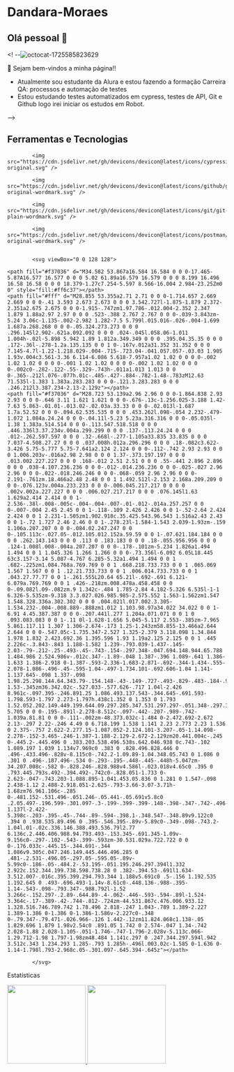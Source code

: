 # Dandara-Moraes

## Olá pessoal 👋

<! --![octocat-1725585823629](https://github.com/user-attachments/assets/b9af244c-42cf-4701-a373-3ce7d44cf4d2)


🌱  Sejam bem-vindos a minha página!!

- Atualmente sou estudante da Alura e estou fazendo a formação Carreira QA: processos e automação de testes
- Estou estudando testes automatizados em cypress, testes de API, Git e Github logo irei iniciar os estudos em Robot.
  
-->

## Ferramentas e Tecnologias


            <img src="https://cdn.jsdelivr.net/gh/devicons/devicon@latest/icons/cypressio/cypressio-original.svg" />
          
            <img src="https://cdn.jsdelivr.net/gh/devicons/devicon@latest/icons/github/github-original-wordmark.svg" />
          
            <img src="https://cdn.jsdelivr.net/gh/devicons/devicon@latest/icons/git/git-plain-wordmark.svg" />
          
            <img src="https://cdn.jsdelivr.net/gh/devicons/devicon@latest/icons/postman/postman-original-wordmark.svg" />
          

            <svg viewBox="0 0 128 128">
            
    <path fill="#f37036" d="M34.582 53.867a16.584 16.584 0 0 0-17.465-5.87A16.577 16.577 0 0 0 5.02 61.89a16.579 16.579 0 0 0 8.199 16.496 16.58 16.58 0 0 0 18.379-1.27c7.254-5.597 8.566-16.004 2.984-23.25Zm0 0" style="fill:#ff6c37"></path>
    <path fill="#fff" d="M28.855 53.355a2.71 2.71 0 0 0-1.714.657 2.669 2.669 0 0 0-.41 3.593 2.673 2.673 0 0 0 3.542.727l-1.875-1.879 2.372-2.351a2.675 2.675 0 0 0-1.915-.747zm1.97.786-.012.004-2.352 2.347 1.879 1.88a2.97 2.97 0 0 0 .523-.388 2.767 2.767 0 0 0-.039-3.843zm-5.24 3.06c-1.135-.002-2.982 1.282-7.5 5.799l.015.016-.026-.004-1.699 1.687a.268.268 0 0 0-.05.324.273.273 0 0 0 .296.145l2.902-.621a.092.092 0 0 0 .024-.045l.058.06-1.011 1.004h-.02l-5.898 5.942 1.89 1.812a.349.349 0 0 0 .395.04.35.35 0 0 0 .172-.36l-.278-1.2a.135.135 0 0 1 0-.167v.012a31.352 31.352 0 0 0 7.145-4.7l-1.22-1.218.029-.004-.715-.723.04-.041.057.057-.03.03 1.905 1.93v.004c3.561-3.36 6.114-6.086 5.618-7.957a1.02 1.02 0 0 0 0-.002 1.02 1.02 0 0 0 0-.001 1.02 1.02 0 0 0 0-.002 1.02 1.02 0 0 0 0-.002c0-.282-.122-.55-.329-.743h-.011a1.013 1.013 0 0 0-.365-.212l.076-.077h.01c-.485-.427-.884-.782-1.48-.783zM12.63 71.535l-1.383 1.383a.283.283 0 0 0-.121.3.283.283 0 0 0 .246.212l3.387.234-2.13-2.129z"></path>
    <path fill="#f37036" d="M28.723 53.139a2.96 2.96 0 0 0-1.864.838 2.93 2.93 0 0 0-.646 3.11 1.621 1.621 0 0 0-.676-.13c-1.256.025-3.188 1.42-7.63 5.863-.01.01-.013.02-.02.03a.33.33 0 0 0-.02.013l-1.687 1.7a.52.52 0 0 0-.094.62.535.535 0 0 0 .453.262l.098-.054 2.232-.479-1.072 1.084a.24.24 0 0 0-.04.11l-5.23 5.23a.316.316 0 0 0-.05.035l-1.38 1.383a.514.514 0 0 0-.113.547.518.518 0 0 0 .446.336l3.37.234v.004a.299.299 0 0 0 .137-.113.24.24 0 0 0 .012-.262.597.597 0 0 0 .32-.668l-.277-1.105a33.835 33.835 0 0 0 7.037-4.508.27.27 0 0 0 .037.008h.012a.296.296 0 0 0 .18-.082c3.622-3.426 5.75-5.777 5.75-7.641a2.124 2.124 0 0 0-.112-.742 2.93 2.93 0 0 0 1.006.203v-.016a2.98 2.98 0 0 0 1.37-.373.197.197 0 0 0 .013.002.227.227 0 0 0 .168-.012 2.51 2.51 0 0 0 .55-.441 2.896 2.896 0 0 0 .038-4.107.236.236 0 0 0-.012-.014.236.236 0 0 0-.025-.027 2.96 2.96 0 0 0-.022-.018.246.246 0 0 0-.068-.059 2.96 2.96 0 0 0-2.191-.761zm.18.466a2.48 2.48 0 0 1 1.492.512l-2.153 2.168a.209.209 0 0 0-.076.123v.004a.233.233 0 0 0-.006.045.217.217 0 0 0 0 .002v.002a.227.227 0 0 0 .006.027.217.217 0 0 0 .076.145l1.63 1.629a2.414 2.414 0 0 1-2.536-.38l-.008-.005c-.004-.004-.007-.01-.012-.014a.257.257 0 0 0-.007-.004 2.45 2.45 0 0 1-.118-.109 2.426 2.426 0 0 1-.52-2.64 2.424 2.424 0 0 1 2.231-1.505zm1.902.918c.35.425.543.96.543 1.516a2.43 2.43 0 0 1-.72 1.727 2.46 2.46 0 0 1-.278.23l-1.584-1.543 2.039-1.93zm-.159 1.106a.207.207 0 0 0-.084.02.247.247 0 0 0-.105.113c-.027.05-.012.105.012.152a.59.59 0 0 1-.07.621.184.184 0 0 0 0 .262.143.143 0 0 0 .113 0 .183.183 0 0 0 .18-.055.956.956 0 0 0 .124-1.008l.008-.004a.207.207 0 0 0-.178-.101zm-5.234 1.826a1.494 1.494 0 0 1 1.045.326 1.266 1.266 0 0 0-.73.356l-6.092 6.05L18.445 63c3.157-3.14 5.087-4.767 6.285-5.32a1.494 1.494 0 0 1 .682-.225zm1.084.768a.769.769 0 0 1 .668.218.733.733 0 0 1 .065.069 1.567 1.567 0 0 1 .12.21.733.733 0 0 1 .006.014.733.733 0 0 1 .043.27.77.77 0 0 1-.261.555L20.64 65.21l-.692-.691 6.121-6.079a.769.769 0 0 1 .426-.218zm.008.478a.458.458 0 0 0-.09.082l.09-.082zm.9 1.342c-.484 1.785-2.84 4.182-5.326 6.535l-1-1 6.326-5.535zm-9.318 3.3.027.026.985.985-2.575.552 1.563-1.562zm1.547 1.548.328.336a.302.302 0 0 0 .004.021l.017.002.3.305-1.534.232-.004-.008.889-.888zm1.012 1.103.98.97a34.022 34.022 0 0 1-6.91 4.45.387.387 0 0 0-.207.441l.277 1.204a.071.071 0 0 1 0 .093.083.083 0 0 1-.11 0l-1.628-1.656 5.045-5.117 2.553-.385zm-7.965 5.861.117.11 1.307 1.306-2.674-.173 1.25-1.243zm58.855-13.466a2.644 2.644 0 0 0-.547.05c-1.735.347-2.527 1.325-2.379 3.118.098 1.34.844 1.978 1.832 2.423.692.36 1.395.596 1.93 1.19a2.125 2.125 0 0 1 .445 2.226c-.3.843-.843 1.188-1.582 1.239-.793.039-1.437-.145-2.03-.79-.212-.25-.493-.45-.743-.154-.297.348-.047.694.148.944.65.788 1.484.986 2.524.986v-.012c.347-.1.89-.048 1.387-.396 1.089-.641 1.386-1.633 1.386-2.918 0-1.387-.593-2.336-1.683-2.871-.692-.344-1.434-.555-2.078-1.086-.496-.45-.595-1.04-.497-1.734.101-.692.606-1.04 1.141-1.137.645-.098 1.337-.098 1.98.25.298.144.64.343.79-.154.148-.43-.149-.727-.493-.829-.483-.184-.994-.34-1.53-.345zm36.342.02c-.527.033-.577.626-.717 1.04l-2.426 8.961c-.097.395-.246.891.25 1.086.493.137.543-.344.645-.691.593-1.798.593-1.797 2.273-1.797h.438c1.352 0 1.353 0 1.793 1.52.052.202.149.449.199.644.09.297.285.347.531.297.297-.051.348-.297.348-.645l-.008.028a5.705 5.705 0 0 0-.195-.891l-2.278-8.512c-.097-.442-.207-.989-.742-1.039a.81.81 0 0 0-.111-.002zm-48.373.032c-1.484 0-2.472.692-2.672 2.13-.297 2.22-.246 4.49 0 6.718.199 1.538 1.141 2.23 2.773 2.23 1.536 0 2.375-.757 2.622-2.277.15-1.087.052-2.124.101-3.207-.05-1.14.098-2.278-.152-3.465-.246-1.387-1.188-2.129-2.672-2.129zm20.441.004c-.245 0-.445.2-.445.496 0 .383.203.538.496.538s.642.046.938 0c.743-.102 1.089.197 1.039 1.134v7.969c0 .383 0 .828.496.828.446 0 .496-.433.496-.828v-8.115c0-.742.2-1.09.89-1.04.348.05.743 0 1.086 0 .301 0 .496-.187.496-.534 0-.293-.195-.448-.445-.448h-5.047zm-34.207.008c-.582 0-.828.246-.828.988v4.586l-.023.018v4.65c0 .395 0 .793.445.793s.492-.394.492-.742c0-.828.051-1.733 0-2.623-.047-.743.203-1.088.895-1.041.453.05.836 0 1.281 0 1.547-.098 2.438-1.12 2.488-2.918.051-2.625-.793-3.66-3.07-3.71h-1.68zm76.961.106c-.285 0-.481.152-.531.496-.051.246-.05.441-.05.691v5.8c0 .2.05.497-.196.599-.301.097-.3-.199-.399-.399-.148-.398-.347-.742-.496-1.137l-2.422-5.398c-.203-.395-.45-.744-.89-.594-.398.1-.348.547-.348.89v9.122c0 .394 0 .938.535.89.496 0 .395-.546.395-.89v-5.89c0-.349-.098-.743.2-1.04l.01-.02c.336.146.388.493.536.79l2.77 6.136c.2.446.406.988.94.793.493-.153.345-.691.345-1.09v-9.156c0-.297-.102-.543-.399-.593zm-30.531.029a.722.722 0 0 0-.176.033c-.445.15-.344.691-.344 1.086v9.305c.047.246.149.445.446.496.285 0 .481-.2.531-.496.05-.297.05-.595.05-.89v-5.99c0-.186-.05-.484.2-.53.195-.051.195.246.297.394l1.332 2.922c.152.344.199.738.598.738.28 0 .382-.394.53-.691l1.634-3.512.007-.016c.395.399.294.793.344 1.188v5.691c0 .5-.156 1.192.535 1.192.645 0 .493-.696.493-1.14v-8.61c0-.448.136-.988-.395-1.14-.543-.098-.793.347-.988.792l-1.52 3.266c-.152.297-.2.89-.644.89-.4-.062-.446-.593-.594-.89l-1.524-3.364c-.17-.389-.42-.744-.812-.724zm-44.531.867c.476.006.933.12 1.328.516.746.789.742 1.78.496 2.818-.247 1.043-.789 1.389-2.227 1.389-1.386 0-1.386 0-1.386-1.586v-2.227c0-.348 0-.79.347-.79.471-.026.966-.126 1.442-.12zm11.824.068c1.138-.05 1.829.696 1.879 1.98v2.54c0 .891.05 1.742 0 2.574-.047 1.34-.742 2.028-1.88 2.028-1.105-.051-1.746-.747-1.796-2.028v-5.113c.066-1.29.712-1.98 1.797-1.98zm48.484 1.141c.297 0 .247.344.297.594l.942 3.512c.343 1.234.293 1.285-.793 1.285h-.496l.003.02c-1.585 0-1.636 0-1.14-1.798l.793-2.968c.05-.301.097-.645.394-.645z"></path>

            </svg>
          
          


Estatísticas

<div>
<a href="https://github.com/dandarabah">
<img loading="lazy" height="180em" src="https://github-readme-stats.vercel.app/api/top-langs/?username=dandarabah&layout=compact&langs_count=7&theme=dracula"/>
<img loading="lazy" height="180em" src="https://github-readme-stats.vercel.app/api?username=dandarabah&show_icons=true&theme=dracula&include_all_commits=true&count_private=true"/>
</div>
